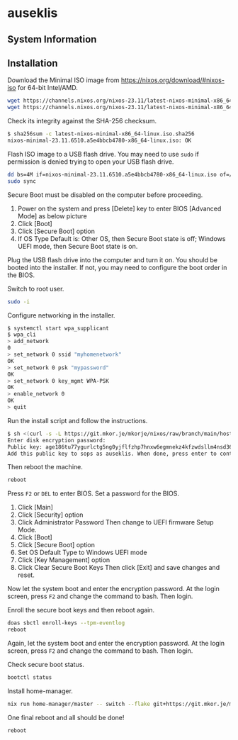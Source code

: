 # auseklis

## System Information

## Installation

Download the Minimal ISO image from <https://nixos.org/download/#nixos-iso> for 64-bit Intel/AMD.

```bash
wget https://channels.nixos.org/nixos-23.11/latest-nixos-minimal-x86_64-linux.iso
wget https://channels.nixos.org/nixos-23.11/latest-nixos-minimal-x86_64-linux.iso.sha256
```

Check its integrity against the SHA-256 checksum.

```bash
$ sha256sum -c latest-nixos-minimal-x86_64-linux.iso.sha256
nixos-minimal-23.11.6510.a5e4bbcb4780-x86_64-linux.iso: OK
```

Flash ISO image to a USB flash drive. You may need to use `sudo` if permission is denied trying to open your USB flash drive.

```bash
dd bs=4M if=nixos-minimal-23.11.6510.a5e4bbcb4780-x86_64-linux.iso of=/dev/USB conv=fsync oflag=direct status=progress
sudo sync
```

Secure Boot must be disabled on the computer before proceeding.

1. Power on the system and press \[Delete\] key to enter BIOS \[Advanced Mode\] as below picture
1. Click \[Boot\]
1. Click \[Secure Boot\] option
1. If OS Type Default is: Other OS, then Secure Boot state is off; Windows UEFI mode, then Secure Boot state is on.

Plug the USB flash drive into the computer and turn it on. You should be booted into the installer. If not, you may need to configure the boot order in the BIOS.

Switch to root user.

```bash
sudo -i
```

Configure networking in the installer.

```bash
$ systemctl start wpa_supplicant
$ wpa_cli
> add_network
0
> set_network 0 ssid "myhomenetwork"
OK
> set_network 0 psk "mypassword"
OK
> set_network 0 key_mgmt WPA-PSK
OK
> enable_network 0
OK
> quit
```

Run the install script and follow the instructions.

```bash
$ sh <(curl -s -L https://git.mkor.je/mkorje/nixos/raw/branch/main/hosts/auseklis/install.sh)
Enter disk encryption password: 
Public key: age186tu77ygurlctg5ng0yjflfzhp7hnxw6egmnekz4kfzwdsllm4nsd368wu
Add this public key to sops as auseklis. When done, press enter to continue.

```

Then reboot the machine.

```bash
reboot
```

Press `F2` or `DEL` to enter BIOS. Set a password for the BIOS.

1. Click \[Main\]
1. Click \[Security\] option
1. Click Administrator Password
   Then change to UEFI firmware Setup Mode.
1. Click \[Boot\]
1. Click \[Secure Boot\] option
1. Set OS Default Type to Windows UEFI mode
1. Click \[Key Management\] option
1. Click Clear Secure Boot Keys
   Then click \[Exit\] and save changes and reset.

Now let the system boot and enter the encryption password. At the login screen, press `F2` and change the command to bash. Then login.

Enroll the secure boot keys and then reboot again.

```bash
doas sbctl enroll-keys --tpm-eventlog
reboot
```

Again, let the system boot and enter the encryption password. At the login screen, press `F2` and change the command to bash. Then login.

Check secure boot status.

```bash
bootctl status
```

Install home-manager.

```bash
nix run home-manager/master -- switch --flake git+https://git.mkor.je/mkorje/home-manager.git
```

One final reboot and all should be done!

```bash
reboot
```
